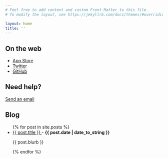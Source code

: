 ```yaml
---
# Feel free to add content and custom Front Matter to this file.
# To modify the layout, see https://jekyllrb.com/docs/themes/#overriding-theme-defaults

layout: home
title: ''
---
```


## On the web

* [App Store](https://apps.apple.com/us/developer/shaun-donnelly/id592250637)
* [Twitter](https://twitter.com/codakuma)
* [GitHub](https://github.com/shaundon)

## Need help?

[Send an email](mailto:help@codakuma.com)

## Blog

<ul>
  {% for post in site.posts %}
    <li>
      <a href="{{ post.url }}">
        {{ post.title }}
      </a>
      - <strong>{{ post.date | date_to_string }}</strong>
      <p>{{ post.blurb }}</p>
    </li>
  {% endfor %}
</ul>